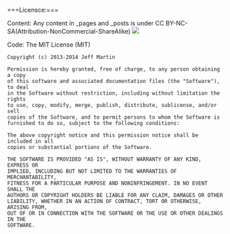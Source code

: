 ===Licensce:===

Content:
	Any content in _pages and _posts is under 
	CC BY-NC-SA(Attribution-NonCommercial-ShareAlike)
	<img src="https://i.creativecommons.org/l/by-nc-sa/3.0/88x31.png"/>

Code:
	The MIT License (MIT)

	Copyright (c) 2013-2014 Jeff Martin

	Permission is hereby granted, free of charge, to any person obtaining a copy
	of this software and associated documentation files (the "Software"), to deal
	in the Software without restriction, including without limitation the rights
	to use, copy, modify, merge, publish, distribute, sublicense, and/or sell
	copies of the Software, and to permit persons to whom the Software is
	furnished to do so, subject to the following conditions:

	The above copyright notice and this permission notice shall be included in all
	copies or substantial portions of the Software.

	THE SOFTWARE IS PROVIDED "AS IS", WITHOUT WARRANTY OF ANY KIND, EXPRESS OR
	IMPLIED, INCLUDING BUT NOT LIMITED TO THE WARRANTIES OF MERCHANTABILITY,
	FITNESS FOR A PARTICULAR PURPOSE AND NONINFRINGEMENT. IN NO EVENT SHALL THE
	AUTHORS OR COPYRIGHT HOLDERS BE LIABLE FOR ANY CLAIM, DAMAGES OR OTHER
	LIABILITY, WHETHER IN AN ACTION OF CONTRACT, TORT OR OTHERWISE, ARISING FROM,
	OUT OF OR IN CONNECTION WITH THE SOFTWARE OR THE USE OR OTHER DEALINGS IN THE
	SOFTWARE.
